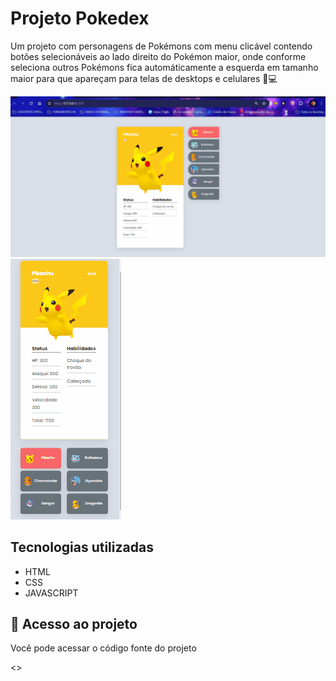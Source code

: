 # Projeto Pokedex

Um projeto com personagens de Pokémons com menu clicável contendo botões selecionáveis ao lado direito do Pokémon maior, onde conforme seleciona outros Pokémons fica automáticamente a esquerda em tamanho maior para que apareçam para telas de desktops e celulares 📲💻

<img src="./DESKTOP.gif" alt="Imagem da tela do desktop">

<img src="./MOBILE.gif" alt="Imagem da tela do mobile">

## Tecnologias utilizadas
- HTML
- CSS
- JAVASCRIPT

## 📂 Acesso ao projeto

Você pode acessar o código fonte do projeto 

<>